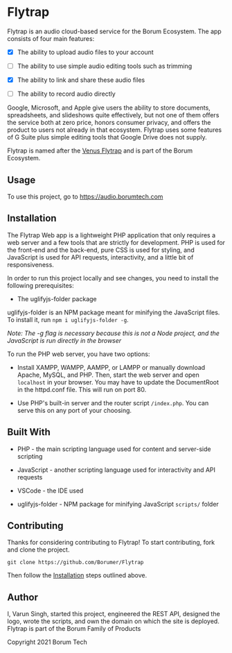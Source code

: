 # Flytrap

Flytrap is an audio cloud-based service for the Borum Ecosystem. The app consists of four main features:

 - [x] The ability to upload audio files to your account
 
 - [ ] The ability to use simple audio editing tools such as trimming
 
 - [x] The ability to link and share these audio files
 
 - [ ] The ability to record audio directly

Google, Microsoft, and Apple give users the ability to store documents, spreadsheets, and slideshows quite effectively, but not one of them offers the service both at zero price, honors consumer privacy, and offers the product to users not already in that ecosystem. Flytrap uses some features of G Suite plus simple editing tools that Google Drive does not supply.

Flytrap is named after the [Venus Flytrap](https://en.wikipedia.org/wiki/Venus_flytrap) and is part of the Borum Ecosystem.

## Usage

To use this project, go to https://audio.borumtech.com

## Installation

The Flytrap Web app is a lightweight PHP application that only requires a web server and a few tools that are strictly for development. PHP is used for the front-end and the back-end, pure CSS is used for styling, and JavaScript is used for API requests, interactivity, and a little bit of responsiveness. 

In order to run this project locally and see changes, you need to install the following prerequisites:

- The uglifyjs-folder package

uglifyjs-folder is an NPM package meant for minifying the JavaScript files. To install it, run `npm i uglifyjs-folder -g`.

_Note: The -g flag is necessary because this is not a Node project, and the JavaScript is run directly in the browser_

To run the PHP web server, you have two options:

- Install XAMPP, WAMPP, AAMPP, or LAMPP or manually download Apache, MySQL, and PHP. Then, start the web server and open `localhost` in your browser. You may have to update the DocumentRoot in the httpd.conf file. This will run on port 80. 

- Use PHP's built-in server and the router script `/index.php`. You can serve this on any port of your choosing.

## Built With

- PHP - the main scripting language used for content and server-side scripting

- JavaScript - another scripting language used for interactivity and API requests

- VSCode - the IDE used

- uglifyjs-folder - NPM package for minifying JavaScript `scripts/` folder

## Contributing

Thanks for considering contributing to Flytrap! To start contributing, fork and clone the project.

`git clone https://github.com/Borumer/Flytrap`

Then follow the [Installation](#Installation) steps outlined above.

## Author

I, Varun Singh, started this project, engineered the REST API, designed the logo, wrote the scripts, and own the domain on which the site is deployed. Flytrap is part of the Borum Family of Products

Copyright 2021 Borum Tech
